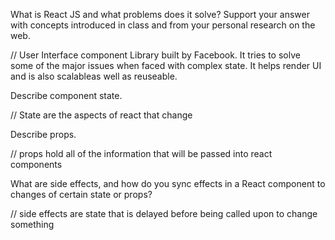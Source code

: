 What is React JS and what problems does it solve? Support your answer with concepts introduced in class and from your personal research on the web.

// User Interface component Library built by Facebook. It tries to solve some of the major issues when faced with complex state. It helps render UI and is also scalableas well as reuseable. 

Describe component state.

// State are the aspects of react that change 

Describe props.

// props hold all of the information that will be passed into react components 

What are side effects, and how do you sync effects in a React component to changes of certain state or props?

// side effects are state that is delayed before being called upon to change something